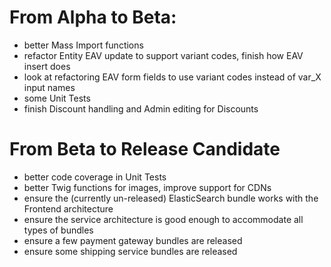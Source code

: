 # From Alpha to Beta:

* better Mass Import functions
* refactor Entity EAV update to support variant codes, finish how EAV insert does
* look at refactoring EAV form fields to use variant codes instead of var_X input names
* some Unit Tests
* finish Discount handling and Admin editing for Discounts

# From Beta to Release Candidate

* better code coverage in Unit Tests
* better Twig functions for images, improve support for CDNs
* ensure the (currently un-released) ElasticSearch bundle works with the Frontend architecture
* ensure the service architecture is good enough to accommodate all types of bundles
* ensure a few payment gateway bundles are released
* ensure some shipping service bundles are released
